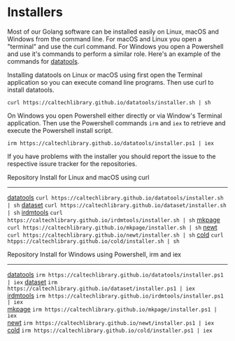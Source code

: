 
# Installers

Most of our Golang software can be installed easily on Linux, macOS and Windows from the command line. For macOS and Linux you open a "terminal" and use the curl command. For Windows you open a Powershell and use it's commands to perform a similar role. Here's an example of the commands for [datatools](https://github.com/caltechlibrary/datatools).

Installing datatools on Linux or macOS using first open the Terminal application so you can execute comand line programs. Then use curl to install datatools.

~~~shell
curl https://caltechlibrary.github.io/datatools/installer.sh | sh
~~~

On Windows you open Powershell either directly or via Window's Terminal application. Then use the Powershell commands `irm` and `iex` to retrieve
and execute the Powershell install script.

~~~pwsh
irm https://caltechlibrary.github.io/datatools/installer.ps1 | iex
~~~

If you have problems with the installer you should report the issue to the respective issure tracker for the repositories.

Repository                                                         Install for Linux and macOS using curl
----------------------------------------------------------------   -------------------------------------------------------------------
[datatools](https://github.com/caltechlibrary/datatools/issues)    `curl https://caltechlibrary.github.io/datatools/installer.sh | sh`
[dataset](https://github.com/caltechlibrary/dataset/issues)        `curl https://caltechlibrary.github.io/dataset/installer.sh | sh`
[irdmtools](https://github.com/caltechlibrary/irdmtools/issues)    `curl https://caltechlibrary.github.io/irdmtools/installer.sh | sh`
[mkpage](https://github.com/caltechlibrary/mkpage/issues)          `curl https://caltechlibrary.github.io/mkpage/installer.sh | sh`
[newt](https://github.com/caltechlibrary/newt/issues)              `curl https://caltechlibrary.github.io/newt/installer.sh | sh`
[cold](https://github.com/caltechlibrary/cold/issues)              `curl htpps://caltechlibrary.github.io/cold/installer.sh | sh`

Repository                                                         Install for Windows using Powershell, irm and iex
----------------------------------------------------------------   -------------------------------------------------------------------
[datatools](https://github.com/caltechlibrary/datatools/issues)    `irm https://caltechlibrary.github.io/datatools/installer.ps1 | iex` 
[dataset](https://github.com/caltechlibrary/dataset/issues)        `irm https://caltechlibrary.github.io/dataset/installer.ps1 | iex`   
[irdmtools](https://github.com/caltechlibrary/irdmtools/issues)    `irm https://caltechlibrary.github.io/irdmtools/installer.ps1 | iex`  
[mkpage](https://github.com/caltechlibrary/mkpage/issues)          `irm https://caltechlibrary.github.io/mkpage/installer.ps1 | iex`   
[newt](https://github.com/caltechlibrary/newt/issues)              `irm https://caltechlibrary.github.io/newt/installer.ps1 | iex`
[cold](https://github.com/caltechlibrary/cold/issues)              `irm https://caltechlibrary.github.io/cold/installer.ps1 | iex`


